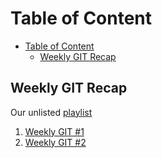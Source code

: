 # Table of Content
- [Table of Content](#table-of-content)
  - [Weekly GIT Recap](#weekly-git-recap)

## Weekly GIT Recap

Our unlisted [playlist](https://www.youtube.com/playlist?list=PL3VpLbLyLE56socIJ4R74LURRAopcFt2k)

1. [Weekly GIT #1](https://youtu.be/R1WSHj9UkdU)
2. [Weekly GIT #2](https://youtu.be/KMzxfJKff9Y)